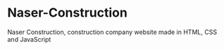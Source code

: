 # Naser-Construction
Naser Construction, construction company website made in HTML, CSS and JavaScript
